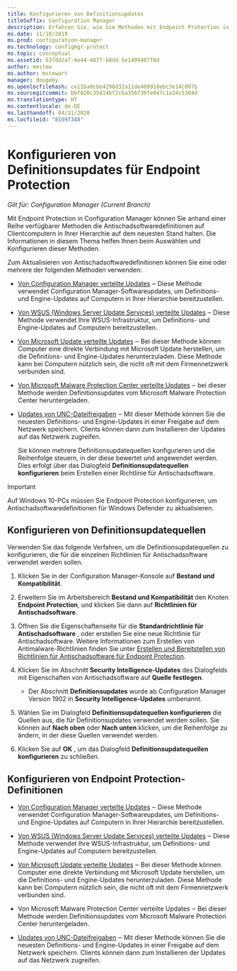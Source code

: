 ```yaml
---
title: Konfigurieren von Definitionsupdates
titleSuffix: Configuration Manager
description: Erfahren Sie, wie Sie Methoden mit Endpoint Protection in Configuration Manager auswählen und konfigurieren, um Antischadsoftwaredefinitionen auf den Clientcomputern auf dem neuesten Stand zu halten.
ms.date: 11/18/2019
ms.prod: configuration-manager
ms.technology: configmgr-protect
ms.topic: conceptual
ms.assetid: 537dd2a7-4e44-4877-b8dd-5e1499407f8d
author: mestew
ms.author: mstewart
manager: dougeby
ms.openlocfilehash: ce11ba0cbe4298d32a11de409910ebc3e14c097b
ms.sourcegitcommit: bbf820c35414bf2cba356f30fe047c1a34c5384d
ms.translationtype: HT
ms.contentlocale: de-DE
ms.lasthandoff: 04/21/2020
ms.locfileid: "81697348"
---
```

# <a name="configure-definition-updates-for-endpoint-protection"></a>Konfigurieren von Definitionsupdates für Endpoint Protection  

*Gilt für: Configuration Manager (Current Branch)*

 Mit Endpoint Protection in Configuration Manager können Sie anhand einer Reihe verfügbarer Methoden die Antischadsoftwaredefinitionen auf Clientcomputern in Ihrer Hierarchie auf dem neuesten Stand halten. Die Informationen in diesem Thema helfen Ihnen beim Auswählen und Konfigurieren dieser Methoden.

 Zum Aktualisieren von Antischadsoftwaredefinitionen können Sie eine oder mehrere der folgenden Methoden verwenden:

- [Von Configuration Manager verteilte Updates](endpoint-definitions-configmgr.md) ‒ Diese Methode verwendet Configuration Manager-Softwareupdates, um Definitions- und Engine-Updates auf Computern in Ihrer Hierarchie bereitzustellen.

- [Von WSUS (Windows Server Update Services) verteilte Updates](endpoint-definitions-wsus.md) ‒ Diese Methode verwendet Ihre WSUS-Infrastruktur, um Definitions- und Engine-Updates auf Computern bereitzustellen.

- [Von Microsoft Update verteilte Updates](endpoint-definitions-microsoft-updates.md) ‒ Bei dieser Methode können Computer eine direkte Verbindung mit Microsoft Update herstellen, um die Definitions- und Engine-Updates herunterzuladen. Diese Methode kann bei Computern nützlich sein, die nicht oft mit dem Firmennetzwerk verbunden sind.

- [Von Microsoft Malware Protection Center verteilte Updates](endpoint-definitions-protection-center.md) ‒ bei dieser Methode werden Definitionsupdates vom Microsoft Malware Protection Center heruntergeladen.

- [Updates von UNC-Dateifreigaben](endpoint-definitions-network.md) ‒ Mit dieser Methode können Sie die neuesten Definitions- und Engine-Updates in einer Freigabe auf dem Netzwerk speichern. Clients können dann zum Installieren der Updates auf das Netzwerk zugreifen.

  Sie können mehrere Definitionsupdatequellen konfigurieren und die Reihenfolge steuern, in der diese bewertet und angewendet werden. Dies erfolgt über das Dialogfeld **Definitionsupdatequellen konfigurieren** beim Erstellen einer Richtlinie für Antischadsoftware.

> [!IMPORTANT]
>  Auf Windows 10-PCs müssen Sie Endpoint Protection konfigurieren, um Antischadsoftwaredefinitionen für Windows Defender zu aktualisieren.

## <a name="how-to-configure-definition-update-sources"></a>Konfigurieren von Definitionsupdatequellen
 Verwenden Sie das folgende Verfahren, um die Definitionsupdatequellen zu konfigurieren, die für die einzelnen Richtlinien für Antischadsoftware verwendet werden sollen.

1.  Klicken Sie in der Configuration Manager-Konsole auf **Bestand und Kompatibilität**.

2.  Erweitern Sie im Arbeitsbereich **Bestand und Kompatibilität** den Knoten **Endpoint Protection**, und klicken Sie dann auf **Richtlinien für Antischadsoftware**.

3.  Öffnen Sie die Eigenschaftenseite für die **Standardrichtlinie für Antischadsoftware** , oder erstellen Sie eine neue Richtlinie für Antischadsoftware. Weitere Informationen zum Erstellen von Antimalware-Richtlinien finden Sie unter [Erstellen und Bereitstellen von Richtlinien für Antischadsoftware für Endpoint Protection](endpoint-antimalware-policies.md).

4.  Klicken Sie im Abschnitt **Security Intelligence-Updates** des Dialogfelds mit Eigenschaften von Antischadsoftware auf **Quelle festlegen**.
    - Der Abschnitt **Definitionsupdates** wurde ab Configuration Manager Version 1902 in **Security Intelligence-Updates** umbenannt.

5.  Wählen Sie im Dialogfeld **Definitionsupdatequellen konfigurieren** die Quellen aus, die für Definitionsupdates verwendet werden sollen. Sie können auf **Nach oben** oder **Nach unten** klicken, um die Reihenfolge zu ändern, in der diese Quellen verwendet werden.

6.  Klicken Sie auf **OK** , um das Dialogfeld **Definitionsupdatequellen konfigurieren** zu schließen.

## <a name="configure-endpoint-protection-definitions"></a>Konfigurieren von Endpoint Protection-Definitionen

-   [Von Configuration Manager verteilte Updates](endpoint-definitions-configmgr.md) ‒ Diese Methode verwendet Configuration Manager-Softwareupdates, um Definitions- und Engine-Updates auf Computern in Ihrer Hierarchie bereitzustellen.

-   [Von WSUS (Windows Server Update Services) verteilte Updates](endpoint-definitions-wsus.md) ‒ Diese Methode verwendet Ihre WSUS-Infrastruktur, um Definitions- und Engine-Updates auf Computern bereitzustellen.

-   [Von Microsoft Update verteilte Updates](endpoint-definitions-microsoft-updates.md) ‒ Bei dieser Methode können Computer eine direkte Verbindung mit Microsoft Update herstellen, um die Definitions- und Engine-Updates herunterzuladen. Diese Methode kann bei Computern nützlich sein, die nicht oft mit dem Firmennetzwerk verbunden sind.

-   Von Microsoft Malware Protection Center verteilte Updates ‒ Bei dieser Methode werden Definitionsupdates vom Microsoft Malware Protection Center heruntergeladen.

-   [Updates von UNC-Dateifreigaben](endpoint-definitions-network.md) ‒ Mit dieser Methode können Sie die neuesten Definitions- und Engine-Updates in einer Freigabe auf dem Netzwerk speichern. Clients können dann zum Installieren der Updates auf das Netzwerk zugreifen.
